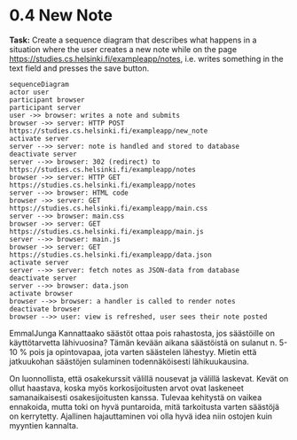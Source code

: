 # 0.4 New Note

**Task:** Create a sequence diagram that describes what happens in a situation where the user creates a new note while on the page https://studies.cs.helsinki.fi/exampleapp/notes, i.e. writes something in the text field and presses the save button.

```mermaid
sequenceDiagram
actor user
participant browser
participant server
user ->> browser: writes a note and submits
browser ->> server: HTTP POST https://studies.cs.helsinki.fi/exampleapp/new_note
activate server
server -->> server: note is handled and stored to database
deactivate server
server -->> browser: 302 (redirect) to https://studies.cs.helsinki.fi/exampleapp/notes
browser ->> server: HTTP GET https://studies.cs.helsinki.fi/exampleapp/notes
server -->> browser: HTML code
browser ->> server: GET https://studies.cs.helsinki.fi/exampleapp/main.css
server -->> browser: main.css
browser ->> server: GET https://studies.cs.helsinki.fi/exampleapp/main.js
server -->> browser: main.js
browser ->> server: GET https://studies.cs.helsinki.fi/exampleapp/data.json
activate server
server -->> server: fetch notes as JSON-data from database
deactivate server
server -->> browser: data.json
activate browser
browser -->> browser: a handler is called to render notes
deactivate browser
browser -->> user: view is refreshed, user sees their note posted
```


EmmalJunga
Kannattaako säästöt ottaa pois rahastosta, jos säästöille on käyttötarvetta lähivuosina? Tämän kevään aikana säästöistä on sulanut n. 5-10 % pois ja opintovapaa, jota varten säästelen lähestyy. Mietin että jatkuukohan säästöjen sulaminen todennäköisesti lähikuukausina.


On luonnollista, että osakekurssit välillä nousevat ja välillä laskevat. Kevät on ollut haastava, koska myös korkosijoitusten arvot ovat laskeneet samanaikaisesti osakesijoitusten kanssa. Tulevaa kehitystä on vaikea ennakoida, mutta toki on hyvä puntaroida, mitä tarkoitusta varten säästöjä on kerrytetty. Ajallinen hajauttaminen voi olla hyvä idea niin ostojen kuin myyntien kannalta.
